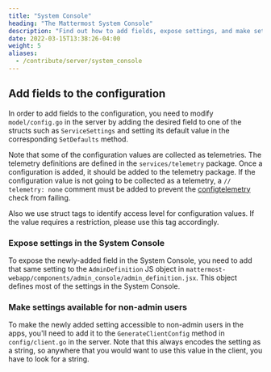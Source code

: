```yaml
---
title: "System Console"
heading: "The Mattermost System Console"
description: "Find out how to add fields, expose settings, and make settings available for non-admins in the System Console."
date: 2022-03-15T13:38:26-04:00
weight: 5
aliases:
  - /contribute/server/system_console
---
```


## Add fields to the configuration

In order to add fields to the configuration, you need to modify `model/config.go` in the server by adding the desired field to one of the structs such as `ServiceSettings` and setting its default value in the corresponding `SetDefaults` method.

Note that some of the configuration values are collected as telemetries. The telemetry definitions are defined in the `services/telemetry` package. Once a configuration is added, it should be added to the telemetry package. If the configuration value is not going to be collected as a telemetry, a `// telemetry: none` comment must be added to prevent the [configtelemetry](https://github.com/mattermost/mattermost-govet#included-analyzers) check from failing.

Also we use struct tags to identify access level for configuration values. If the value requires a restriction, please use this tag accordingly.

### Expose settings in the System Console

To expose the newly-added field in the System Console, you need to add that same setting to the `AdminDefinition` JS object in `mattermost-webapp/components/admin_console/admin_definition.jsx`. This object defines most of the settings in the System Console.


### Make settings available for non-admin users

To make the newly added setting accessible to non-admin users in the apps, you'll need to add it to the `GenerateClientConfig` method in `config/client.go` in the server. Note that this always encodes the setting as a string, so anywhere that you would want to use this value in the client, you have to look for a string.
